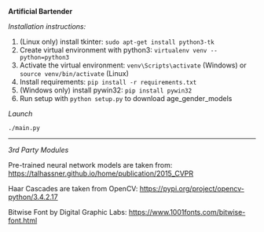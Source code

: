 **Artificial Bartender**

*Installation instructions:*

1. (Linux only) install tkinter: `sudo apt-get install python3-tk`
2. Create virtual environment with python3: `virtualenv venv --python=python3`
3. Activate the virtual environment: `venv\Scripts\activate` (Windows) or `source venv/bin/activate` (Linux)
4. Install requirements: `pip install -r requirements.txt`
5. (Windows only) install pywin32: `pip install pywin32`
6. Run setup with `python setup.py` to download age_gender_models


*Launch*

`./main.py`


***
*3rd Party Modules*

Pre-trained neural network models are taken from: https://talhassner.github.io/home/publication/2015_CVPR

Haar Cascades are taken from OpenCV: https://pypi.org/project/opencv-python/3.4.2.17

Bitwise Font by Digital Graphic Labs: https://www.1001fonts.com/bitwise-font.html